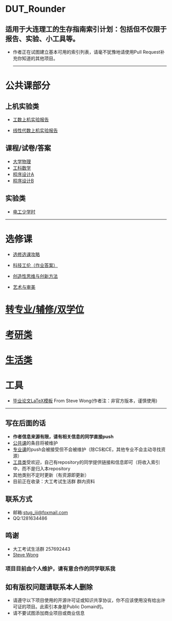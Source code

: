 # DUT_Rounder

## 适用于大连理工的生存指南索引计划：包括但不仅限于报告、实验、小工具等。

- 作者正在试图建立基本可用的索引列表，请毫不犹豫地请使用Pull Request补充你知道的其他项目。

  ---

# 公共课部分
## 上机实验类
- [工数上机实验报告](https://github.com/StuGRua/DUT_Rounder/tree/master/public_courses/工科数学分析上机实验)  

 - [线性代数上机实验报告](https://github.com/StuGRua/DUT_Rounder/tree/master/public_courses/线性代数上机实验) 



 ## 课程/试卷/答案
 - [大学物理](https://github.com/StuGRua/DUT_Rounder/tree/master/public_courses/%E5%A4%A7%E5%AD%A6%E7%89%A9%E7%90%86)
 - [工科数学](https://github.com/StuGRua/DUT_Rounder/tree/master/public_courses/%E5%B7%A5%E7%A7%91%E6%95%B0%E5%AD%A6)
- [程序设计A](https://github.com/StuGRua/DUT_Rounder/tree/master/public_courses/程序设计A)
 - [程序设计B](https://github.com/StuGRua/DUT_Rounder/tree/master/public_courses/程序设计B)

 ## 实验类  
 - [电工少学时](https://github.com/StuGRua/DUT_Rounder/tree/master/public_courses/电工实验)  
---

# 选修课
- [选修选课攻略](https://github.com/StuGRua/DUT_Rounder/tree/master/elective_courses/recommend)  

- [科技工伦（作业答案）](https://github.com/StuGRua/DUT_Rounder/tree/master/elective_courses/科技工伦) 
- [创造性思维与创新方法](https://github.com/StuGRua/DUT_Rounder/tree/master/elective_courses/创造性思维与创新方法)
- [艺术与审美](https://github.com/StuGRua/DUT_Rounder/tree/master/elective_courses/艺术与审美)

# [转专业/辅修/双学位](https://github.com/StuGRua/DUT_Rounder/tree/master/subject__changes\转专业)
# [考研类]()

# [生活类]()

# 工具
- [毕业论文LaTeX模板](https://github.com/stevewongv/DLUT_XeLaTeX_Template_For_Bachelor) From Steve Wong(作者注：非官方版本，谨慎使用)  
---
## 写在后面的话

- **作者信息来源有限，请有相关信息的同学直接push**   
- [公共课](https://github.com/StuGRua/DUT_Rounder/tree/master/public_courses)的条目将被维护
- [专业课](https://github.com/StuGRua/DUT_Rounder/tree/master/specialized_courses)的push会被接受但不会被维护（除CS和CE，其他专业不会主动寻找资源）  
- [工具类](https://github.com/StuGRua/DUT_Rounder/tree/master/tools)受欢迎，自己有repository的同学提供链接和信息即可（将收入索引中，而不是归入本repository 
- 其他类别不定时更新（有资源即更新） 
- 目前正在收录：大工考试生活群 群内资料
## 联系方式
- 邮箱:stug_iii@foxmail.com
- QQ:1281634486
## 鸣谢
- 大工考试生活群 257692443
- [Steve Wong](https://github.com/stevewongv)


### 项目目前由个人维护，请有意合作的同学联系我  
## 如有版权问题请联系本人删除
- 请遵守以下项目使用的开源许可证或知识共享协议，你不应该使用没有给出许可证的项目。此索引本身是Public Domain的。  
- 请不要试图添加商业项目或商业信息